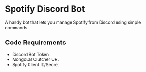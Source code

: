 # Spotify Discord Bot
A handy bot that lets you manage Spotify from Discord using simple commands.

## Code Requirements
- Discord Bot Token
- MongoDB Clutcher URL
- Spotify Client ID/Secret

  


